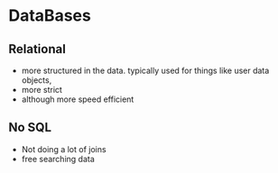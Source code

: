 # DataBases 

## Relational 
- more structured in the data.  typically used for things like user data objects, 
- more strict 
- although more speed efficient 

## No SQL
- Not doing a lot of joins 
- free searching data
